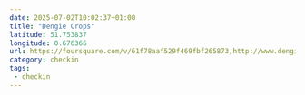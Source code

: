 ```yaml
---
date: 2025-07-02T10:02:37+01:00
title: "Dengie Crops"
latitude: 51.753837
longitude: 0.676366
url: https://foursquare.com/v/61f78aaf529f469fbf265873,http://www.dengie.com
category: checkin
tags:
 - checkin
---
```

